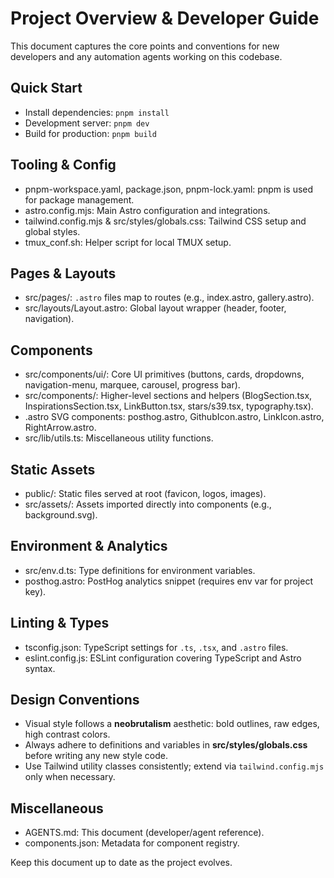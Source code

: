 # Project Overview & Developer Guide

This document captures the core points and conventions for new developers and any automation agents working on this codebase.

## Quick Start
- Install dependencies: `pnpm install`
- Development server: `pnpm dev`
- Build for production: `pnpm build`

## Tooling & Config
- pnpm-workspace.yaml, package.json, pnpm-lock.yaml: pnpm is used for package management.
- astro.config.mjs: Main Astro configuration and integrations.
- tailwind.config.mjs & src/styles/globals.css: Tailwind CSS setup and global styles.
- tmux_conf.sh: Helper script for local TMUX setup.

## Pages & Layouts
- src/pages/: `.astro` files map to routes (e.g., index.astro, gallery.astro).
- src/layouts/Layout.astro: Global layout wrapper (header, footer, navigation).

## Components
- src/components/ui/: Core UI primitives (buttons, cards, dropdowns, navigation-menu, marquee, carousel, progress bar).
- src/components/: Higher-level sections and helpers (BlogSection.tsx, InspirationsSection.tsx, LinkButton.tsx, stars/s39.tsx, typography.tsx).
- .astro SVG components: posthog.astro, GithubIcon.astro, LinkIcon.astro, RightArrow.astro.
- src/lib/utils.ts: Miscellaneous utility functions.

## Static Assets
- public/: Static files served at root (favicon, logos, images).
- src/assets/: Assets imported directly into components (e.g., background.svg).

## Environment & Analytics
- src/env.d.ts: Type definitions for environment variables.
- posthog.astro: PostHog analytics snippet (requires env var for project key).

## Linting & Types
- tsconfig.json: TypeScript settings for `.ts`, `.tsx`, and `.astro` files.
- eslint.config.js: ESLint configuration covering TypeScript and Astro syntax.

## Design Conventions
- Visual style follows a **neobrutalism** aesthetic: bold outlines, raw edges, high contrast colors.
- Always adhere to definitions and variables in **src/styles/globals.css** before writing any new style code.
- Use Tailwind utility classes consistently; extend via `tailwind.config.mjs` only when necessary.

## Miscellaneous
- AGENTS.md: This document (developer/agent reference).
- components.json: Metadata for component registry.

Keep this document up to date as the project evolves.
